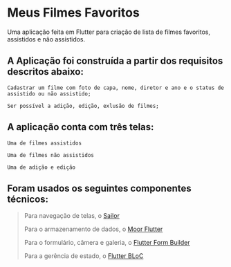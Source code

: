 # Meus Filmes Favoritos

Uma aplicação feita em Flutter para criação de lista de filmes favoritos, assistidos e não assistidos.


## A Aplicação foi construída a partir dos requisitos descritos abaixo:


    Cadastrar um filme com foto de capa, nome, diretor e ano e o status de assistido ou não assistido;
    
    Ser possível a adição, edição, exlusão de filmes;


## A aplicação conta com três telas:

    Uma de filmes assistidos
    
    Uma de filmes não assistidos
    
    Uma de adição e edição

## Foram usados os seguintes componentes técnicos:

   >Para navegação de telas, o [Sailor](https://pub.dev/packages/sailor)
   > 
   >Para o armazenamento de dados, o [Moor Flutter](https://pub.dev/packages/moor_flutter)
   >
   >Para o formulário, câmera e galeria, o [Flutter Form Builder](https://pub.dev/packages/flutter_form_builder)
   >
   >Para a gerência de estado, o [Flutter BLoC](https://pub.dev/packages/flutter_bloc)
    
